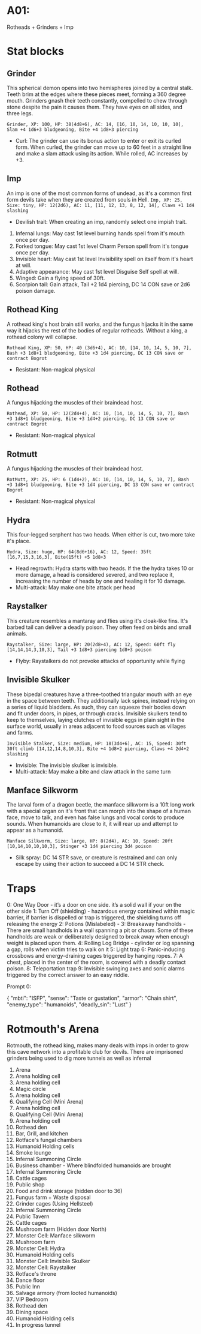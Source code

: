 # A01: 
Rotheads + Grinders + Imp

# Stat blocks

## Grinder
This spherical demon opens into two hemispheres joined by a central stalk. Teeth brim at the edges where these pieces meet, forming a 360 degree mouth. Grinders gnash their teeth constantly, compelled to chew through stone despite the pain it causes them. They have eyes on all sides, and three legs.

`Grinder, XP: 100, HP: 38(4d8+6), AC: 14, [16, 10, 14, 10, 10, 10], Slam +4 1d6+3 bludgeoning, Bite +4 1d8+3 piercing`
- Curl: The grinder can use its bonus action to enter or exit its curled form. When curled, the grinder can move up to 60 feet in a straight line and make a slam attack using its action. While rolled, AC increases by +3.

## Imp
An imp is one of the most common forms of undead, as it's a common first form devils take when they are created from souls in Hell.
`Imp, XP: 25, Size: tiny, HP: 12(2d6), AC: 11, [11, 12, 13, 8, 12, 14], Claws +1 1d4 slashing`
- Devilish trait: When creating an imp, randomly select one impish trait.
1. Infernal lungs: May cast 1st level burning hands spell from it's mouth once per day. 
2. Forked tongue: May cast 1st level Charm Person spell from it's tongue once per day. 
3. Invisible heart: May cast 1st level Invisibility spell on itself from it's heart at will.
4. Adaptive appearance: May cast 1st level Disguise Self spell at will.
5. Winged: Gain a flying speed of 30ft.
6. Scorpion tail: Gain attack, Tail +2 1d4 piercing, DC 14 CON save or 2d6 poison damage.

## Rothead King
A rothead king's host brain still works, and the fungus hijacks it in the same way it hijacks the rest of the bodies of regular rotheads. Without a king, a rothead colony will collapse.

`Rothead King, XP: 50, HP: 40 (3d6+4), AC: 10, [14, 10, 14, 5, 10, 7], Bash +3 1d8+1 bludgeoning, Bite +3 1d4 piercing, DC 13 CON save or contract Bogrot`
- Resistant: Non-magical physical

## Rothead
A fungus hijacking the muscles of their braindead host.

`Rothead, XP: 50, HP: 12(2d4+4), AC: 10, [14, 10, 14, 5, 10, 7], Bash +3 1d8+1 bludgeoning, Bite +3 1d4+2 piercing, DC 13 CON save or contract Bogrot`
- Resistant: Non-magical physical

## Rotmutt
A fungus hijacking the muscles of their braindead host.

`RotMutt, XP: 25, HP: 6 (1d4+2), AC: 10, [14, 10, 14, 5, 10, 7], Bash +3 1d8+1 bludgeoning, Bite +3 1d4 piercing, DC 13 CON save or contract Bogrot`
- Resistant: Non-magical physical

## Hydra
This four-legged serphent has two heads. When either is cut, two more take it's place.

`Hydra, Size: huge, HP: 64(8d6+16), AC: 12, Speed: 35ft [16,7,15,3,16,3], Bite(15ft) +5 1d8+3`
- Head regrowth:  Hydra starts with two heads. If the the hydra takes 10 or more damage, a head is considered severed, and two replace it, increasing the number of heads by one and healing it for 10 damage.
- Multi-attack: May make one bite attack per head

## Raystalker
This creature resembles a mantaray and flies using it's cloak-like fins. It's barbed tail can deliver a deadly poison. They often feed on birds and small animals.

`Raystalker, Size: large, HP: 20(2d8+4), AC: 12, Speed: 60ft fly [14,14,14,3,10,3], Tail +3 1d8+3 piercing 1d8+3 poison`
- Flyby: Raystalkers do not provoke attacks of opportunity while flying

## Invisible Skulker
These bipedal creatures have a three-toothed triangular mouth with an eye in the space between teeth. They additionally lack spines, instead relying on a series of liquid bladders. As such, they can squeeze their bodies down and fit under doors, in pipes, or through cracks. Invisible skulkers tend to keep to themselves, laying clutches of invisible eggs in plain sight in the surface world, usually in areas adjacent to food sources such as villages and farms.

`Invisible Stalker, Size: medium, HP: 18(3d4+6), AC: 15, Speed: 30ft 30ft climb [14,12,14,8,10,3], Bite +4 1d8+2 piercing, Claws +4 2d4+2 slashing`
- Invisible: The invisible skulker is invisible.
- Multi-attack: May make a bite and claw attack in the same turn

## Manface Silkworm
The larval form of a dragon beetle, the manface silkworm is a 10ft long work with a special organ on it's front that can morph into the shape of a human face, move to talk, and even has false lungs and vocal cords to produce sounds. When humanoids are close to it, it will rear up and attempt to appear as a humanoid.

`Manface Silkworm, Size: large, HP: 8(2d4), AC: 10, Speed: 20ft [10,14,10,10,10,3], Stinger +3 1d4 piercing 3d4 poison`
- Silk spray: DC 14 STR save, or creature is restrained and can only escape by using their action to succeed a DC 14 STR check.

# Traps
0: One Way Door - it’s a door on one side. it’s a solid wall if your on the other side
1: Turn Off (shielding) - hazardous energy contained within magic barrier, if barrier is dispelled or trap is triggered, the shielding turns off releasing the energy
2: Potions (Mislabeled) -
3:  Breakaway handholds - There are small handholds in a wall spanning a pit or chasm. Some of these handholds are weak or deliberately designed to break away when enough weight is placed upon them.
4: Rolling Log Bridge - cylinder or log spanning a gap, rolls when victim tries to walk on it
5: Light trap
6: Panic-inducing crossbows and energy-draining cages triggered by hanging ropes.
7:  A chest, placed in the center of the room, is covered with a deadly contact poison.
8: Teleportation trap
9: Invisible swinging axes and sonic alarms triggered by the correct answer to an easy riddle.

Prompt 0:

{
    "mbti": "ISFP",
    "sense": "Taste or gustation",
    "armor": "Chain shirt",
    "enemy_type": "humanoids",
    "deadly_sin": "Lust"
}

# Rotmouth's Arena
Rotmouth, the rothead king, makes many deals with imps in order to grow this cave network into a profitable club for devils. There are imprisoned grinders being used to dig more tunnels as well as infernal 


1. Arena
2. Arena holding cell
3. Arena holding cell
4. Magic circle
5. Arena holding cell
6. Qualifying Cell (Mini Arena)
7. Arena holding cell
8. Qualifying Cell (Mini Arena)
9. Arena holding cell
10. Rothead den
11. Bar, Grill, and kitchen
12. Rotface's fungal chambers
13. Humanoid Holding cells
14. Smoke lounge
15. Infernal Summoning Circle
16. Business chamber - Where blindfolded humanoids are brought
17. Infernal Summoning Circle
18. Cattle cages
19. Public shop
20. Food and drink storage (hidden door to 36)
21. Fungus farm + Waste disposal
22. Grinder cages (Using Hellsteel)
23. Infernal Summoning Circle
24. Public Tavern
25. Cattle cages
26. Mushroom farm (Hidden door North)
27. Monster Cell: Manface silkworm
28. Mushroom farm
29. Monster Cell: Hydra
30. Humanoid Holding cells
31. Monster Cell: Invisible Skulker
32. Monster Cell: Raystalker
33. Rotface's throne
34. Dance floor
35. Public Inn
36. Salvage armory (from looted humanoids)
37. VIP Bedroom
38. Rothead den
39. Dining space
40. Humanoid Holding cells
41. In progress tunnel